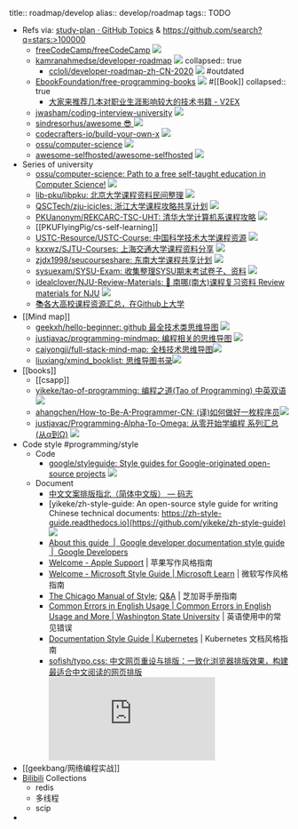 title:: roadmap/develop
alias:: develop/roadmap
tags:: TODO
- Refs via: [study-plan · GitHub Topics](https://github.com/topics/study-plan) & https://github.com/search?q=stars:>100000
  - [freeCodeCamp/freeCodeCamp](https://github.com/freeCodeCamp/freeCodeCamp) ![](https://img.shields.io/github/stars/freeCodeCamp/freeCodeCamp)
  - [kamranahmedse/developer-roadmap](https://github.com/kamranahmedse/developer-roadmap) ![](https://img.shields.io/github/stars/kamranahmedse/developer-roadmap)
    collapsed:: true
    - [ccloli/developer-roadmap-zh-CN-2020](https://github.com/ccloli/developer-roadmap-zh-CN) ![](https://img.shields.io/github/stars/ccloli/developer-roadmap-zh-CN)
      #outdated
  - [EbookFoundation/free-programming-books](https://github.com/EbookFoundation/free-programming-books) ![](https://img.shields.io/github/stars/EbookFoundation/free-programming-books) #[[Book]]
    collapsed:: true
    - [大家来推荐几本对职业生涯影响较大的技术书籍 - V2EX](https://www.v2ex.com/t/795885)
  - [jwasham/coding-interview-university](https://github.com/jwasham/coding-interview-university) ![](https://img.shields.io/github/stars/jwasham/coding-interview-university)
  - [sindresorhus/awesome 😎 ](https://github.com/sindresorhus/awesome) ![](https://img.shields.io/github/stars/sindresorhus/awesome)
  - [codecrafters-io/build-your-own-x](https://github.com/codecrafters-io/build-your-own-x) ![](https://img.shields.io/github/stars/codecrafters-io/build-your-own-x)
  - [ossu/computer-science](https://github.com/ossu/computer-science) ![](https://img.shields.io/github/stars/ossu/computer-science)
  - [awesome-selfhosted/awesome-selfhosted](https://github.com/awesome-selfhosted/awesome-selfhosted) ![](https://img.shields.io/github/stars/awesome-selfhosted/awesome-selfhosted)
- Series of university
  - [ossu/computer-science: Path to a free self-taught education in Computer Science!](https://github.com/ossu/computer-science) ![](https://img.shields.io/github/stars/ossu/computer-science)
  - [lib-pku/libpku: 北京大学课程资料民间整理](https://github.com/lib-pku/libpku) ![](https://img.shields.io/github/stars/lib-pku/libpku)
  - [QSCTech/zju-icicles: 浙江大学课程攻略共享计划](https://github.com/QSCTech/zju-icicles) ![](https://img.shields.io/github/stars/QSCTech/zju-icicles)
  - [PKUanonym/REKCARC-TSC-UHT: 清华大学计算机系课程攻略](https://github.com/PKUanonym/REKCARC-TSC-UHT) ![](https://img.shields.io/github/stars/PKUanonym/REKCARC-TSC-UHT)
  - [[PKUFlyingPig/cs-self-learning]]
  - [USTC-Resource/USTC-Course: 中国科学技术大学课程资源](https://github.com/USTC-Resource/USTC-Course) ![](https://img.shields.io/github/stars/USTC-Resource/USTC-Course)
  - [kxxwz/SJTU-Courses: 上海交通大学课程资料分享](https://github.com/kxxwz/SJTU-Courses) ![](https://img.shields.io/github/stars/kxxwz/SJTU-Courses)
  - [zjdx1998/seucourseshare: 东南大学课程共享计划](https://github.com/zjdx1998/seucourseshare) ![](https://img.shields.io/github/stars/zjdx1998/seucourseshare)
  - [sysuexam/SYSU-Exam: 收集整理SYSU期末考试卷子、资料](https://github.com/sysuexam/SYSU-Exam) ![](https://img.shields.io/github/stars/sysuexam/SYSU-Exam)
  - [idealclover/NJU-Review-Materials: 📝 南哪(南大)课程复习资料 Review materials for NJU](https://github.com/idealclover/NJU-Review-Materials) ![](https://img.shields.io/github/stars/idealclover/NJU-Review-Materials)
  - [📚各大高校课程资源汇总，在Github上大学](https://studyhard.cf/)
- [[Mind map]]
  - [geekxh/hello-beginner: github 最全技术类思维导图](https://github.com/geekxh/hello-beginner) ![](https://img.shields.io/github/stars/geekxh/hello-beginner)
  - [justjavac/programming-mindmap: 编程相关的思维导图](https://github.com/justjavac/programming-mindmap) ![](https://img.shields.io/github/stars/justjavac/programming-mindmap)
  - [caiyongji/full-stack-mind-map: 全栈技术思维导图](https://github.com/caiyongji/full-stack-mind-map)![](https://img.shields.io/github/stars/caiyongji/full-stack-mind-map)
  - [liuxiang/xmind_booklist: 思维导图书录](https://github.com/liuxiang/xmind_booklist)![](https://img.shields.io/github/stars/liuxiang/xmind_booklist)
- [[books]]
  - [[csapp]]
  - [yikeke/tao-of-programming: 编程之道(Tao of Programming) 中英双语](https://github.com/yikeke/tao-of-programming) ![](https://img.shields.io/github/stars/yikeke/tao-of-programming)
  - [ahangchen/How-to-Be-A-Programmer-CN: (译)如何做好一枚程序员](https://github.com/ahangchen/How-to-Be-A-Programmer-CN)![](https://img.shields.io/github/stars/ahangchen/How-to-Be-A-Programmer-CN)
  - [justjavac/Programming-Alpha-To-Omega: 从零开始学编程 系列汇总(从α到Ω)](https://github.com/justjavac/Programming-Alpha-To-Omega) ![](https://img.shields.io/github/stars/justjavac/Programming-Alpha-To-Omega)
- Code style #programming/style
  - Code
    - [google/styleguide: Style guides for Google-originated open-source projects](https://github.com/google/styleguide) ![](https://img.shields.io/github/stars/google/styleguide)
  - Document
    - [中文文案排版指北（简体中文版） — 码志](https://mazhuang.org/wiki/chinese-copywriting-guidelines/)
    - [yikeke/zh-style-guide: An open-source style guide for writing Chinese technical documents: https://zh-style-guide.readthedocs.io](https://github.com/yikeke/zh-style-guide) ![](https://img.shields.io/github/stars/yikeke/zh-style-guide)
    - [About this guide  |  Google developer documentation style guide  |  Google Developers](https://developers.google.cn/style)
    - [Welcome - Apple Support](https://help.apple.com/asg/) | 苹果写作风格指南
    - [Welcome - Microsoft Style Guide | Microsoft Learn](https://learn.microsoft.com/en-us/style-guide/welcome/) | 微软写作风格指南
    - [The Chicago Manual of Style](https://www.chicagomanualofstyle.org/home.html); [Q&A](https://www.chicagomanualofstyle.org/qanda/latest.html) | 芝加哥手册指南
    - [Common Errors in English Usage | Common Errors in English Usage and More | Washington State University](https://brians.wsu.edu/common-errors/) | 英语使用中的常见错误
    - [Documentation Style Guide | Kubernetes](https://kubernetes.io/docs/contribute/style/style-guide/) | Kubernetes 文档风格指南
    - [sofish/typo.css: 中文网页重设与排版：一致化浏览器排版效果，构建最适合中文阅读的网页排版](https://github.com/sofish/typo.css) ![](https://img.shields.io/github/stars/sofish/typo.css)
- [[geekbang/网络编程实战]]
- [Bilibili](https://space.bilibili.com/10966983/favlist?fid=49128283) Collections
  - redis
  - 多线程
  - scip
-